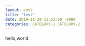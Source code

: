 ```yaml
---
layout: post
title: "test"
date: 2019-11-29 11:53:00 -0000
categories: CATEGORY-1 CATEGORY-2
---
```

hello,world
